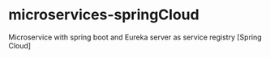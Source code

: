 # microservices-springCloud
Microservice with spring boot and Eureka server as service registry [Spring Cloud]
